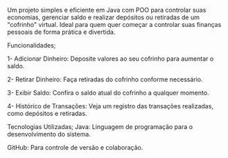 Um projeto simples e eficiente em Java com POO para controlar suas economias, gerenciar saldo e realizar depósitos ou retiradas de um "cofrinho" virtual. Ideal para quem quer começar a controlar suas finanças pessoais de forma prática e divertida.

Funcionalidades; 

1- Adicionar Dinheiro: Deposite valores ao seu cofrinho para aumentar o saldo.

2- Retirar Dinheiro: Faça retiradas do cofrinho conforme necessário.

3- Exibir Saldo: Confira o saldo atual do cofrinho a qualquer momento.

4- Histórico de Transações: Veja um registro das transações realizadas, como depósitos e retiradas.

Tecnologias Utilizadas; Java: Linguagem de programação para o desenvolvimento do sistema.

GitHub: Para controle de versão e colaboração.
